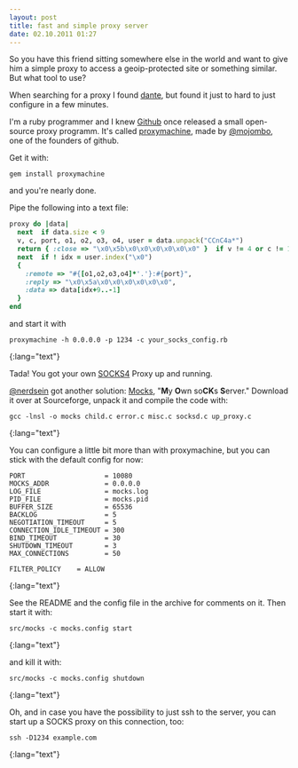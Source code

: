 ```yaml
---
layout: post
title: fast and simple proxy server
date: 02.10.2011 01:27
---
```


So you have this friend sitting somewhere else in the world and want to give him a simple proxy to access a geoip-protected site or something similar.  But what tool to use?

When searching for a proxy I found [dante](http://www.inet.no/dante/), but found it just to hard to just configure in a few minutes.

I'm a ruby programmer and I knew [Github](https://github.com) once released a small open-source proxy programm.
It's called [proxymachine](https://github.com/mojombo/proxymachine), made by [@mojombo](https://github.com/mojombo/), one of the founders of github.

Get it with:

    gem install proxymachine

and you're nearly done.

Pipe the following into a text file:

~~~ruby
proxy do |data|
  next  if data.size < 9
  v, c, port, o1, o2, o3, o4, user = data.unpack("CCnC4a*")
  return { :close => "\x0\x5b\x0\x0\x0\x0\x0\x0" }  if v != 4 or c != 1
  next  if ! idx = user.index("\x0")
  {
    :remote => "#{[o1,o2,o3,o4]*'.'}:#{port}",
    :reply => "\x0\x5a\x0\x0\x0\x0\x0\x0",
    :data => data[idx+9..-1]
  }
end
~~~

and start it with

    proxymachine -h 0.0.0.0 -p 1234 -c your_socks_config.rb
{:lang="text"}

Tada! You got your own [SOCKS4](http://en.wikipedia.org/wiki/SOCKS#SOCKS4) Proxy up and running.

[@nerdsein](https://twitter.com/#!/nerdsein/status/120258441041297409) got another solution: [Mocks](http://sourceforge.net/projects/mocks/), "**M**y **O**wn so**CK**s **S**erver."
Download it over at Sourceforge, unpack it and compile the code with:

    gcc -lnsl -o mocks child.c error.c misc.c socksd.c up_proxy.c
{:lang="text"}

You can configure a little bit more than with proxymachine, but you can stick with the default config for now:


    PORT                    = 10080
    MOCKS_ADDR              = 0.0.0.0
    LOG_FILE                = mocks.log
    PID_FILE                = mocks.pid
    BUFFER_SIZE             = 65536
    BACKLOG                 = 5
    NEGOTIATION_TIMEOUT     = 5
    CONNECTION_IDLE_TIMEOUT = 300
    BIND_TIMEOUT            = 30
    SHUTDOWN_TIMEOUT        = 3
    MAX_CONNECTIONS         = 50

    FILTER_POLICY    = ALLOW
{:lang="text"}

See the README and the config file in the archive for comments on it. Then start it with:

    src/mocks -c mocks.config start
{:lang="text"}

and kill it with:

    src/mocks -c mocks.config shutdown
{:lang="text"}

Oh, and in case you have the possibility to just ssh to the server, you can start up a SOCKS proxy on this connection, too:

    ssh -D1234 example.com
{:lang="text"}
